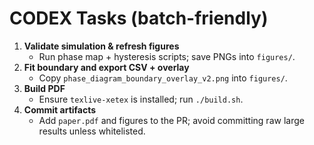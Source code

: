 # CODEX Tasks (batch-friendly)

1. **Validate simulation & refresh figures**
   - Run phase map + hysteresis scripts; save PNGs into `figures/`.
2. **Fit boundary and export CSV + overlay**
   - Copy `phase_diagram_boundary_overlay_v2.png` into `figures/`.
3. **Build PDF**
   - Ensure `texlive-xetex` is installed; run `./build.sh`.
4. **Commit artifacts**
   - Add `paper.pdf` and figures to the PR; avoid committing raw large results unless whitelisted.
